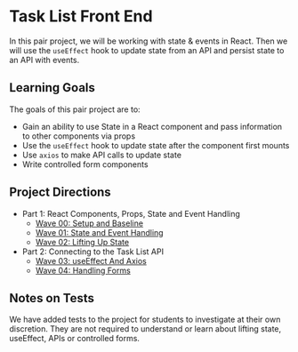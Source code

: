# Task List Front End
In this pair project, we will be working with state & events in React.  Then we will use the `useEffect` hook to update state from an API and persist state to an API with events.

## Learning Goals

The goals of this pair project are to:

- Gain an ability to use State in a React component and pass information to other components via props
- Use the `useEffect` hook to update state after the component first mounts
- Use `axios` to make API calls to update state
- Write controlled form components


## Project Directions

- Part 1: React Components, Props, State and Event Handling
    - [Wave 00: Setup and Baseline](./project-docs/wave-01.md)
    - [Wave 01: State and Event Handling](./project-docs/wave-01.md)
    - [Wave 02: Lifting Up State](./project-docs/wave-02.md)
- Part 2: Connecting to the Task List API
    - [Wave 03: useEffect And Axios](./project-docs/wave-03.md)
    - [Wave 04: Handling Forms](./project-docs/wave-04.md)

## Notes on Tests

We have added tests to the project for students to investigate at their own discretion.  They are not required to understand or learn about lifting state, useEffect, APIs or controlled forms.
